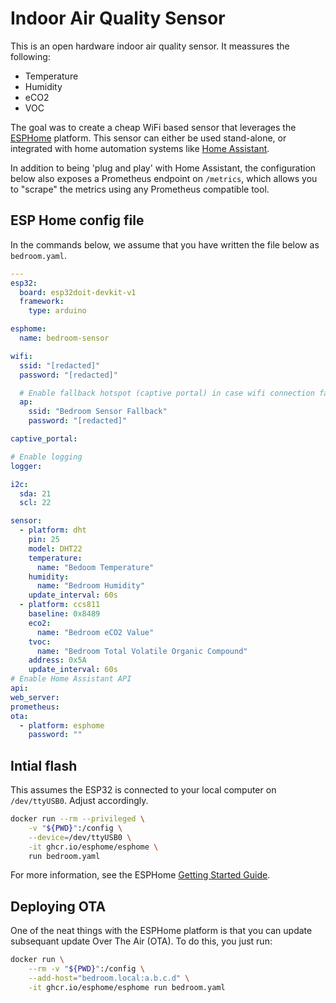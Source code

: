 # Indoor Air Quality Sensor

This is an open hardware indoor air quality sensor. It meassures the following:

* Temperature
* Humidity
* eCO2
* VOC

The goal was to create a cheap WiFi based sensor that leverages the [ESPHome](https://esphome.io/) platform. This sensor can either be used stand-alone, or integrated with home automation systems like [Home Assistant](https://www.home-assistant.io/).

In addition to being 'plug and play' with Home Assistant, the configuration below also exposes a Prometheus endpoint on `/metrics`, which allows you to "scrape" the metrics using any Prometheus compatible tool.

## ESP Home config file

In the commands below, we assume that you have written the file below as `bedroom.yaml`.

```yaml
---
esp32:
  board: esp32doit-devkit-v1
  framework:
    type: arduino

esphome:
  name: bedroom-sensor

wifi:
  ssid: "[redacted]"
  password: "[redacted]"

  # Enable fallback hotspot (captive portal) in case wifi connection fails
  ap:
    ssid: "Bedroom Sensor Fallback"
    password: "[redacted]"

captive_portal:

# Enable logging
logger:

i2c:
  sda: 21
  scl: 22

sensor:
  - platform: dht
    pin: 25
    model: DHT22
    temperature:
      name: "Bedoom Temperature"
    humidity:
      name: "Bedroom Humidity"
    update_interval: 60s
  - platform: ccs811
    baseline: 0x8489
    eco2:
      name: "Bedroom eCO2 Value"
    tvoc:
      name: "Bedroom Total Volatile Organic Compound"
    address: 0x5A
    update_interval: 60s
# Enable Home Assistant API
api:
web_server:
prometheus:
ota:
  - platform: esphome
    password: ""
```

## Intial flash

This assumes the ESP32 is connected to your local computer on `/dev/ttyUSB0`. Adjust accordingly.

```bash
docker run --rm --privileged \
    -v "${PWD}":/config \
    --device=/dev/ttyUSB0 \
    -it ghcr.io/esphome/esphome \
    run bedroom.yaml
```

For more information, see the ESPHome [Getting Started Guide](https://esphome.io/guides/getting_started_command_line.html).

## Deploying OTA

One of the neat things with the ESPHome platform is that you can update subsequant update Over The Air (OTA). To do this, you just run:

```bash
docker run \
    --rm -v "${PWD}":/config \
    --add-host="bedroom.local:a.b.c.d" \
    -it ghcr.io/esphome/esphome run bedroom.yaml
```

